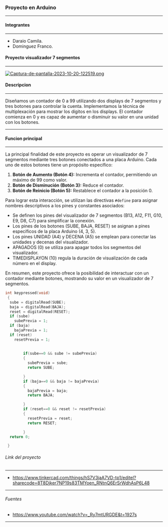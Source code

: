 ### Proyecto en Arduino

------------

#### Integrantes

------------
- Daraio Camila.
- Dominguez Franco.

 
#### Proyecto visualizador 7 segmentos 
------------

[![Captura-de-pantalla-2023-10-20-122519.png](https://i.postimg.cc/vHwfjcZj/Captura-de-pantalla-2023-10-20-122519.png)](https://postimg.cc/0rZzK5md)

####  Descripcion

------------


Diseñamos un contador de 0 a 99 utilizando dos displays de 7 segmentos y tres botones para controlar la cuenta. Implementamos la técnica de multiplexación para mostrar los dígitos en los displays. El contador comienza en 0  y  es capaz de aumentar o disminuir su valor en una unidad con los botones.

------------


####  Funcion principal

------------


La principal finalidad de este proyecto es operar un visualizador de 7 segmentos mediante tres botones conectados a una placa Arduino. Cada uno de estos botones tiene un propósito específico:

1. **Botón de Aumento (Botón 4):** Incrementa el contador, permitiendo un máximo de 99 como valor.
2. **Botón de Disminución (Botón 3):** Reduce el contador.
3. **Botón de Reinicio (Botón 5):** Restablece el contador a la posición 0.

Para lograr esta interacción, se utilizan las directivas `#define` para asignar nombres descriptivos a los pines y constantes asociados:

- Se definen los pines del visualizador de 7 segmentos (B13, A12, F11, G10, E9, D8, C7) para simplificar la conexión.
- Los pines de los botones (SUBE, BAJA, RESET) se asignan a pines específicos de la placa Arduino (4, 3, 5).
- Los pines UNIDAD (A4) y DECENA (A5) se emplean para conectar las unidades y decenas del visualizador.
- APAGADOS (0) se utiliza para apagar todos los segmentos del visualizador.
- TIMEDISPLAYON (10) regula la duración de visualización de cada número en el display.

En resumen, este proyecto ofrece la posibilidad de interactuar con un contador mediante botones, mostrando su valor en un visualizador de 7 segmentos. 

```cpp
int keypressed(void)
 { 
  sube = digitalRead(SUBE);
  baja = digitalRead(BAJA);
  reset = digitalRead(RESET);
  if (sube)
    subePrevia = 1;
  if (baja)
    bajaPrevia = 1;
  if (reset)
   	resetPrevia = 1;
  	
  
  		if(sube==0 && sube != subePrevia)
        {
          subePrevia = sube;
          return SUBE;	

        }
        if (baja==0 && baja != bajaPrevia)
        {
          bajaPrevia = baja;
          return BAJA;	

        }
  		if (reset==0 && reset != resetPrevia)
        {
          resetPrevia = reset;
          return RESET;	

        }
  return 0;

 }
```


###### Link del proyecto

------------

- https://www.tinkercad.com/things/hS7V3jaA7VD-tp1/editel?sharecode=8T8Djker7NP19s83TMYoen_RNtnQ6ErSrWdhAsP6L48


------------

###### Fuentes

- https://www.youtube.com/watch?v=_Ry7mtURGDE&t=1927s

------------











